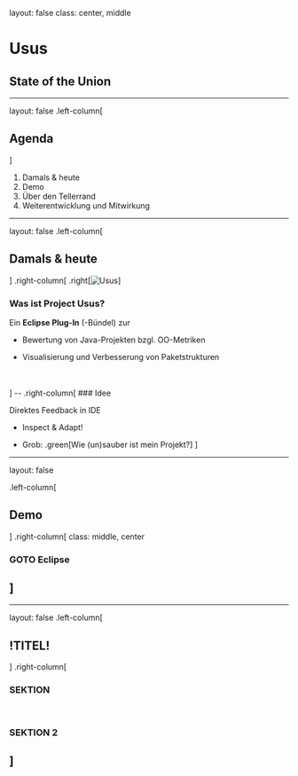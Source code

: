 
layout: false
class: center, middle

# Usus

## State of the Union

---
layout: false
.left-column[
  ## Agenda
]

1. Damals & heute
2. Demo
3. Über den Tellerrand
4. Weiterentwicklung und Mitwirkung

---

layout: false
.left-column[
  ## Damals & heute
]
.right-column[
.right[![Usus](https://marketplace.eclipse.org/sites/default/files/usus-marketplace.png)]
### Was ist Project Usus?

Ein **Eclipse Plug-In** (-Bündel) zur 

- Bewertung von Java-Projekten bzgl. OO-Metriken

- Visualisierung und Verbesserung von Paketstrukturen
<br>
<br>
]
--
.right-column[
### Idee

Direktes Feedback in IDE

- Inspect & Adapt!

- Grob: .green[Wie (un)sauber ist mein Projekt?]
]

---
layout: false

.left-column[
  ## Demo
]
.right-column[
class: middle, center

### GOTO Eclipse

]
---

---

layout: false
.left-column[
  ## !TITEL!
]
.right-column[
### SEKTION

<br>

### SEKTION 2

]
---
